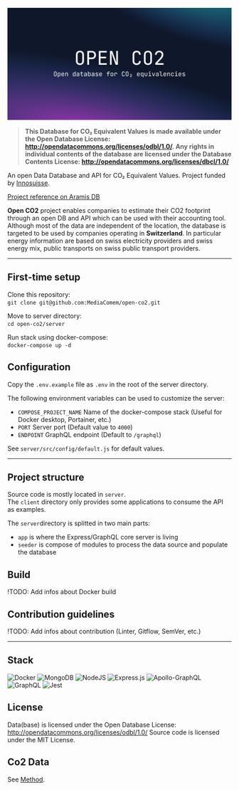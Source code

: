 ![Open Database and API for CO₂ equivalencies](./cover.png)

>**This Database for CO₂ Equivalent Values is made available under the Open Database License: http://opendatacommons.org/licenses/odbl/1.0/. Any rights in individual contents of the database are licensed under the Database Contents License: http://opendatacommons.org/licenses/dbcl/1.0/**

An open Data Database and API for CO₂ Equivalent Values. Project funded by [Innosuisse](https://www.innosuisse.ch).

[Project reference on Aramis DB](https://www.aramis-a.admin.ch/Texte/?ProjectID=49723)

**Open CO2** project enables companies to estimate their CO2 footprint through an open DB and API which can be used with their accounting tool. Although most of the data are independent of the location, the database is targeted to be used by companies operating in **Switzerland**. In particular energy information are based on swiss electricity providers and swiss energy mix, public transports on swiss public transport providers.

---

## First-time setup

Clone this repository:  
`git clone git@github.com:MediaComem/open-co2.git`

Move to server directory:  
`cd open-co2/server`

Run stack using docker-compose:  
`docker-compose up -d`

<!-- ## Run the server

Development mode (live reload enabled):
`npm run dev`

Production mode:
`npm start` -->

## Configuration

Copy the `.env.example` file as `.env` in the root of the server directory.

The following environment variables can be used to customize the server:

- `COMPOSE_PROJECT_NAME` Name of the docker-compose stack (Useful for Docker desktop, Portainer, etc.)
- `PORT` Server port (Default value to `4000`)
- `ENDPOINT` GraphQL endpoint (Default to `/graphql`)

See `server/src/config/default.js` for default values.

---

## Project structure

Source code is mostly located in `server`.  
The `client` directory only provides some applications to consume the API as examples.

The `server`directory is splitted in two main parts:

- `app` is where the Express/GraphQL core server is living
- `seeder` is compose of modules to process the data source and populate the database

## Build

!TODO: Add infos about Docker build

## Contribution guidelines

!TODO: Add infos about contribution (Linter, Gitflow, SemVer, etc.)

---

## Stack

![Docker](https://img.shields.io/badge/docker-%230db7ed.svg?style=for-the-badge&logo=docker&logoColor=white)
![MongoDB](https://img.shields.io/badge/MongoDB-%234ea94b.svg?style=for-the-badge&logo=mongodb&logoColor=white)
![NodeJS](https://img.shields.io/badge/node.js-6DA55F?style=for-the-badge&logo=node.js&logoColor=white)
![Express.js](https://img.shields.io/badge/express.js-%23404d59.svg?style=for-the-badge&logo=express&logoColor=%2361DAFB)
![Apollo-GraphQL](https://img.shields.io/badge/-ApolloGraphQL-311C87?style=for-the-badge&logo=apollo-graphql)
![GraphQL](https://img.shields.io/badge/-GraphQL-E10098?style=for-the-badge&logo=graphql&logoColor=white)
![Jest](https://img.shields.io/badge/-jest-%23C21325?style=for-the-badge&logo=jest&logoColor=white)

## License

Data(base) is licensed under the Open Database License: http://opendatacommons.org/licenses/odbl/1.0/
Source code is licensed under the MIT License.

## Co2 Data

See [Method](method/README.md).
